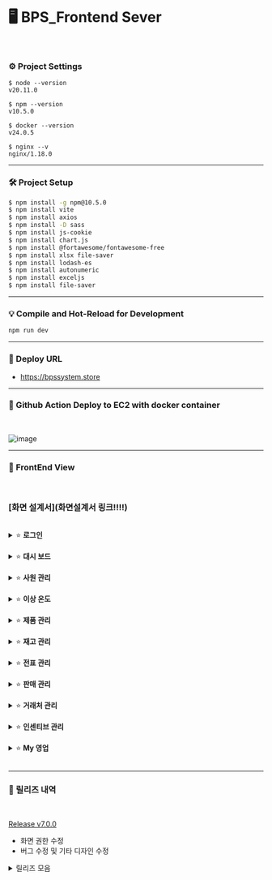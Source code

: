 # 🖥 BPS_Frontend Sever
<br/>

### ⚙ Project Settings

```
$ node --version
v20.11.0

$ npm --version
v10.5.0

$ docker --version
v24.0.5

$ nginx --v
nginx/1.18.0
```

___
### 🛠 Project Setup

```sh
$ npm install -g npm@10.5.0
$ npm install vite
$ npm install axios
$ npm install -D sass
$ npm install js-cookie
$ npm install chart.js
$ npm install @fortawesome/fontawesome-free
$ npm install xlsx file-saver
$ npm install lodash-es
$ npm install autonumeric
$ npm install exceljs
$ npm install file-saver
```

___
### 💡 Compile and Hot-Reload for Development

```sh
npm run dev
```

___
### 📀 Deploy URL
- https://bpssystem.store

___
### 🚩 Github Action Deploy to EC2 with docker container
<br/>

![image](https://github.com/Team5-be01-Final-Project/Frontend/assets/149128094/f7fe7fce-9df0-44fe-a317-844d61d97a6f)



___
### 🎨 FrontEnd View
<br/>

### [화면 설계서](화면설계서 링크!!!!)

<br/>

<details>
<summary> ⭐ <b>로그인</b> </summary>
<div markdown="1">

### 로그인 / 로그아웃
<br/>

https://github.com/T2-Papillon/Main/assets/148880521/4cfb8e7f-c529-4259-8ce5-33bd960ca7bc

- DB에 저장되어있는 사번과 비밀번호로 로그인한다.
- 퇴사자는 로그인할 수 없다.
- 로그인에 성공한 사람만 로그아웃을 할 수 있다. 
</div>
</details>
<br/>

<details>
<summary> ⭐ <b>대시 보드</b> </summary>
<div markdown="1">
<br>

### 대시 보드
<br/>

https://github.com/T2-Papillon/Main/assets/148880521/d3202842-64e8-4f0b-8f74-3108f1fc44b8

#### 이달의 거래처

- 현재 거래처 목록이 지도에 모두 표기된다.
- 거래처 목록중 이달 매출 1위인 지점을 왕관아이콘으로 표시해준다.
- 지도에서 해당 거래처에 커서를 위치하면 해당 거래처 이름이 표기된다.

#### 이달의 최우수 사원

- 이달 최고 매출을 찍은 사원의 사진과 이름, 소속부서, 매출액이 표기된다.

#### 창고/차량 온도 조회

![image](https://github.com/Team5-be01-Final-Project/.github/assets/150888333/77e43f6c-4703-4794-be95-76ea68437052)

- 창고의 온도를 대시보드에서 확인할 수 있다.
- 각 차량 별로 온도를 그래프를 통해 대시보드에서 확인할 수 있다.
- 하단에 마지막 업데이트 시간이 표기된다.

#### 이달의 매출 현황

- 이달 거래처별 매출 현황을 확인 할 수 있다.

#### 월별 매출 현황

- 월별로 총매출 합계와 순이익을 조회할 수 있다.

</div>
</details>
<br/>

<details>
<summary> ⭐ <b>사원 관리</b>  </summary>
<div markdown="1">

### 사원 조회
<br/>

https://github.com/Team5-be01-Final-Project/.github/assets/148880521/ba4b845d-3d67-46ef-aac6-3f9eb22cc483

- 대표와 팀장은 전직원 조회가 가능하지만 사원은 조회할 수 없다.

<br/>

https://github.com/Team5-be01-Final-Project/.github/assets/148880521/5d08f08e-0ddc-416c-b4d8-07fa2bf7516a

- 대표 권한자만 권한을 수정할 수 있다.
- 대표 권한자만 알림 수신 여부를 수정할 수 있다.

<br/>


</div>
</details>
<br/>

<details>
<summary> ⭐ <b>이상 온도</b>  </summary>
<div markdown="1">

### 이상 온도 알림
<br/>

![image](https://github.com/Team5-be01-Final-Project/Frontend/assets/149128094/c8c3a92f-a43b-4c29-85d1-5c6d116ddb2d)

- 온도가 특정 범위(냉장(2∼8℃))를 벗어나면 관리자(알림대상자) 이메일로 알림을 전송한다.
- 관리자(알림대상자)는 알림 로그 목록을 조회할 수 있다.

</div>
</details>
<br/>

<details>
<summary> ⭐ <b>제품 관리</b>  </summary>
<div markdown="1">

### 제품 조회
<br/>

![image](https://github.com/Team5-be01-Final-Project/.github/assets/148880521/101f18e3-caae-491d-afd5-3c47b5fc10e9)
![image](https://github.com/Team5-be01-Final-Project/.github/assets/148880521/8e48d034-0375-4a04-aeaa-13e1076b833f)
- 제품 목록 조회 시 대표, 팀장의 경우 모두 조회할 수 있지만 사원은 단가를 조회할 수 없다.
- 특정 거래처에 대한 제품을 검색하여 조회할 수 있다.
<br/>

### 거래처 별 판매가 등록, 수정, 삭제
<br/>

[https://github.com/Team5-be01-Final-Project/.github/assets/148880521/c1fb03a9-0775-47f0-beab-5cfcc1ef8262](https://github.com/Team5-be01-Final-Project/.github/assets/148880521/0f5877cf-6171-4694-84d4-a704c26825b3)
- 거래처별 판매가 등록은 대표와 팀장만 가능하다.
- 거래처에 중복된 조건의 제품은 등록이 불가능하다.
- 대표와 팀장은 수정, 삭제가 가능하지만 사원은 불가능하다.
<br/>

### 거래처 별 제품 조회
<br/>

![image](https://github.com/Team5-be01-Final-Project/Frontend/assets/149128094/58df5d28-80d8-412c-8786-721decd80870)

- 거래처별 제품을 모든 사원이 조회가 가능하다.

</div>
</details>
<br/>

<details>
<summary> ⭐ <b>재고 관리</b>  </summary>
<div markdown="1">

### 재고 조회
<br/>

https://github.com/Team5-be01-Final-Project/.github/assets/148880521/9138c2b7-58e8-48d6-9161-d30310e312e6

- 재고 조회는 현재 남아있는 재고를 조회하며 전 직원이 조회할 수 있다.
- 재고를 등록하기 위해서 특정 제품을 검색할 수 있다.
- 재고 등록은 대표와 팀장만 가능하다. 

</div>
</details>
<br/>

<details>
<summary> ⭐ <b>전표 관리</b>  </summary>
<div markdown="1">

### 전표 조회
<br/>

![image](https://github.com/Team5-be01-Final-Project/Frontend/assets/149128094/89c6553f-ce79-4e82-8deb-49431d77b204)
- 전표의 상태는 승인대기, 승인완료, 반려가 있다.
- 모든 전표 목록은 전 직원이 조회할 수 있다.
- 해당 전표 조회는 전표를 생성한 팀만 조회가 가능하다.
<br/>

### 전표 등록
<br/>

https://github.com/Team5-be01-Final-Project/.github/assets/148880521/da65893d-490e-4d44-a0b1-3a1fb4efca1c
- 전표 등록은 사원만 가능하다.
- 일자별로 출고 전표를 등록 할 수 있다.
- 전표 등록 시 재고는 차감이 된다.
- 전표를 등록하면 승인 대기 상태가 된다.

<br/>

### 전표 승인 및 반려
<br/>

https://github.com/Team5-be01-Final-Project/.github/assets/148880521/14bf4e52-daaf-42c3-a2de-29e2e1daf48d
- 대표, 팀장만 전표 승인 및 반려 권한이 있으며 대기 상태의 출고전표를 승인 및 반려 할 수 있다.
- 반려 시 전표 등록에 차감되었던 물품 수량은 재고로 재등록 된다.
<br/>


</div>
</details>
<br/>

<details>
<summary> ⭐ <b>판매 관리</b>  </summary>
<div markdown="1">

### 매출
<br/>

https://github.com/Team5-be01-Final-Project/.github/assets/148880521/329ea5fd-404b-4fa9-bedf-316d2cf4da24
- 제품별로 판매 현황을 테이블로 조회할 수 있다.
- 사원은 제품명, 판매가, 수량, 매출액 만 확인할 수 있다.
<br/>

https://github.com/Team5-be01-Final-Project/.github/assets/148880521/b0ba662c-4f62-4ee3-b260-cbd712007350
- 거래처별로 판매 현황을 테이블로 조회할 수 있다.
- 사원은 제품명, 판매가, 수량, 매출액 만 확인할 수 있다.

</div>
</details>
<br/>

<details>
<summary> ⭐ <b>거래처 관리</b>  </summary>
<div markdown="1">

### 거래처 조회
<br/>

![image](https://github.com/Team5-be01-Final-Project/Frontend/assets/149128094/1cb2c41e-1988-4521-91f3-18a63bf6c4de)

- 매출 거래처 목록을 조회 할 수 있다.
<br/>

### 거래처 등록 및 수정
<br/>

- 대표, 팀장만 매출 거래처 등록, 수정과 삭제 권한이 있으며 사원은 등록, 수정 삭제 기능을 이용할 수 없다.
<br/>

</div>
</details>
<br/>

<details>
<summary> ⭐ <b>인센티브 관리</b>  </summary>
<div markdown="1">

### 인센티브 현황
<br/>

![image](https://github.com/Team5-be01-Final-Project/Frontend/assets/149128094/91b57341-15b8-450c-adb0-31c7c2d1db94)

- 대표는 전 직원에 대한 인센티브 조회가 가능하다.
- 팀장인 본인 팀원에 대한 인센티브 조회가 가능하다.
- 사원은 이 메뉴를 이용할 수 없다.
<br/>

</div>
</details>
<br/>

<details>
<summary> ⭐ <b>My 영업</b>  </summary>
<div markdown="1">

### 내 정보 조회
- 사원은 자신의 정보를 조회할 수 있다.
<br/>

### 내 거래처 조회
- 사원은 자신의 담당 병원에 대한 이름, 담당자, 담당자 전화번호를 조회할 수 있다.
<br/>

### 내 매출 현황
- 사원은 자신의 최근 3개월 거래처 당 매출현황을 볼 수 있다.
<br/>

### 내 인센티브
- 사원은 자신의 현재매출 대비 인센티브를 확인할 수 있다.
<br/>

- 추가 매출을 기입하여 예상 인센티브를 확인할 수 있다.
- 시뮬레이션 기능이기 때문에 데이터를 변환하지 않는다.

</div>
</details>
<br/>

___
### 🧾 릴리즈 내역
<br>


[Release v7.0.0](https://github.com/Team5-be01-Final-Project/Frontend/releases/tag/v7.0.0)
<br>

- 화면 권한 수정
- 버그 수정 및 기타 디자인 수정
    
<details>
<summary>  릴리즈 모음  </summary>
<div markdown="1">
  
- [Release v6.0.0](https://github.com/Team5-be01-Final-Project/Frontend2/releases/tag/v6.0.0)
  - 버그 수정 및 기타 디자인 수정

- [Release v5.0.0](https://github.com/Team5-be01-Final-Project/Frontend2/releases/tag/v5.0.0)
  - 디자인 및 기타 오류 수정

- [Release v4.0.0](https://github.com/Team5-be01-Final-Project/Frontend2/releases/tag/v4.0.0)
  - 권한 관리 추가.

- [Release v3.0.0](https://github.com/Team5-be01-Final-Project/Frontend2/releases/tag/v3.0.0)
  - 대시보드, My영업 및 매출 관리 기능 추가.

- [Release v2.0.0](https://github.com/Team5-be01-Final-Project/Frontend2/releases/tag/v2.0.0)
  - Docker, Nginx 사용, npm run build로 수정 및 쿠키 들어오는거 확인

- [Release v1.0.0](https://github.com/Team5-be01-Final-Project/Frontend2/releases/tag/v1.0.0)
  - Github Flow를 통해 EC2로 CI/CD 구축. (Docker 및 nginx는 사용하지 않고, npm run dev로 실행 확인)

 </div>
</details>

